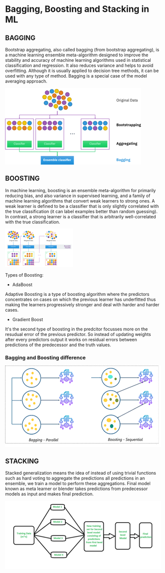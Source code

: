 # Bagging, Boosting and Stacking in ML


<h2>BAGGING</h2>

Bootstrap aggregating, also called bagging (from bootstrap aggregating), is a machine learning ensemble meta-algorithm designed to improve the stability and accuracy of machine learning algorithms used in statistical classification and regression. It also reduces variance and helps to avoid overfitting. Although it is usually applied to decision tree methods, it can be used with any type of method. Bagging is a special case of the model averaging approach.

![](visuals/440px-Ensemble_Bagging.svg.png)


<h2>BOOSTING</h2>

In machine learning, boosting is an ensemble meta-algorithm for primarily reducing bias, and also variance in supervised learning, and a family of machine learning algorithms that convert weak learners to strong ones. A weak learner is defined to be a classifier that is only slightly correlated with the true classification (it can label examples better than random guessing). In contrast, a strong learner is a classifier that is arbitrarily well-correlated with the true classification.


![](visuals/220px-Ensemble_Boosting.svg.png)

Types of Boosting:


* AdaBoost

Adaptive Boosting is a type of boosting algorithm where the predictors concentrates on cases on which the previous learner has underfitted thus making the learners
progressively stronger and deal with harder and harder cases.

* Gradient Boost

It's the second type of boosting in the predcitor focusses more on the resudual error of the previous predictor. So instead of updating weights after every predictors output
it works on residual errors between predictions of the predecessor and the truth values.

<h3>Bagging and Boosting difference</h3>

![](visuals/Diff_bagging_boosting.png)


<h2>STACKING</h2>

Stacked generalization means the idea of instead of using trivial functions such as hard voting to aggregate the predictions all predictions in an ensemble, 
we train a model to perform these aggregations. Final model known as meta learner or blender takes predictions from predecessor models as input and makes final prediction.

![](visuals/stacking.png)
